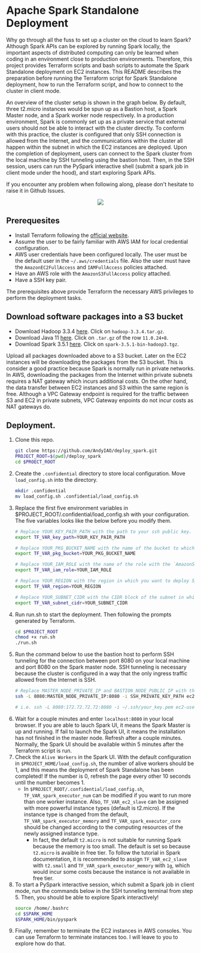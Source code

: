 # Apache Spark Standalone Deployment

Why go through all the fuss to set up a cluster on the cloud to learn Spark? Although Spark APIs can be explored by running Spark locally, the important aspects of distributed computing can only be learned when coding in an environment close to production environments. Therefore, this project provides Terraform scripts and bash scripts to automate the Spark Standalone deployment on EC2 instances. This README describes the preparation before running the Terraform script for Spark Standalone deployment, how to run the Terraform script, and how to connect to the cluster in client mode.

An overview of the cluster setup is shown in the graph below. By default, three t2.micro instances would be spun up as a Bastion host, a Spark Master node, and a Spark worker node respectively. In a production environment, Spark is commonly set up as a private service that external users should not be able to interact with the cluster directly. To conform with this practice, the cluster is configured that only SSH connection is allowed from the Internet, and the communications within the cluster all happen within the subnet in which the EC2 instances are deployed. Upon the completion of deployment, users can connect to the Spark cluster from the local machine by SSH tunneling using the bastion host. Then, in the SSH session, users can run the PySpark interactive shell (submit a spark job in client mode under the hood), and start exploring Spark APIs.

If you encounter any problem when following along, please don't hesitate to raise it in Github Issues.

<p align="center">
  <img src="https://github.com/user-attachments/assets/e5dece3d-0ef1-43df-945a-69265da8f5ef" />
</p>

## Prerequesites
- Install Terraform following the [official website](https://developer.hashicorp.com/terraform/install).
- Assume the user to be fairly familiar with AWS IAM for local credential configuration.
- AWS user credentials have been configured locally. The user must be the default user in the `~/.aws/credentials` file. Also the user must have the `AmazonEC2FullAccess` and `IAMFullAccess` policies attached.
- Have an AWS role with the `AmazonS3FullAccess` policy attached.
- Have a SSH key pair.

The prerequisites above provide Terraform the necessary AWS privileges to perform the deployment tasks.

## Download software packages into a S3 bucket

- Download Hadoop 3.3.4 [here](https://archive.apache.org/dist/hadoop/common/hadoop-3.3.4/). Click on `hadoop-3.3.4.tar.gz`.
- Download Java 11 [here](https://www.openlogic.com/openjdk-downloads?field_java_parent_version_target_id=406&field_operating_system_target_id=426&field_architecture_target_id=391&field_java_package_target_id=All). Click on `.tar.gz` of the row `11.0.24+8`.
- Download Spark 3.5.1 [here](https://archive.apache.org/dist/spark/spark-3.5.1/). Click on `spark-3.5.1-bin-hadoop3.tgz`.

Upload all packages downloaded above to a S3 bucket. Later on the EC2 instances will be downloading the packages from the S3 bucket. This is consider a good practice because Spark is normally run in private networks. In AWS, downloading the packages from the Internet within private subnets requires a NAT gateway which incurs additional costs. On the other hand, the data transfer between EC2 instances and S3 within the same region is free. Although a VPC Gateway endpoint is required for the traffic between S3 and EC2 in private subnets, VPC Gateway enpoints do not incur costs as NAT gateways do.

## Deployment.
1. Clone this repo.
   ```bash
   git clone https://github.com/AndyIAO/deploy_spark.git
   PROJECT_ROOT=$(pwd)/deploy_spark
   cd $PROECT_ROOT
2. Create the `.confidential` directory to store local configuration. Move `load_config.sh` into the directory.
   ```bash
   mkdir .confidential
   mv load_config.sh .confidential/load_config.sh
3. Replace the first five environment variables in $PROJECT_ROOT/.confidential/load_config.sh with your configuration. The five variables looks like the below before you modify them.
   ```bash
   # Replace YOUR_KEY_PAIR_PATH with the path to your ssh public key.
   export TF_VAR_key_path=YOUR_KEY_PAIR_PATH

   # Replace YOUR_PKG_BUCKET_NAME with the name of the bucket to which the downloaded packages are uploaded.
   export TF_VAR_pkg_bucket=YOUR_PKG_BUCKET_NAME

   # Replace YOUR_IAM_ROLE with the name of the role with the `AmazonS3FullAccess` policy attached.
   export TF_VAR_iam_role=YOUR_IAM_ROLE

   # Replace YOUR_REGION with the region in which you want to deploy Spark (i.e. us-east-1).
   export TF_VAR_region=YOUR_REGION

   # Replace YOUR_SUBNET_CIDR with the CIDR block of the subnet in which you want to deploy Spark. (i.e. 172.41.41.0/20).
   export TF_VAR_subnet_cidr=YOUR_SUBNET_CIDR
4. Run run.sh to start the deployment. Then following the prompts generated by Terraform.
   ```bash
   cd $PROJECT_ROOT
   chmod +x run.sh
   ./run.sh
5. Run the command below to use the bastion host to perform SSH tunneling for the connection between port 8080 on your local machine and port 8080 on the Spark master node. SSH tunneling is necessary because the cluster is configured in a way that the only ingress traffic allowed from the Internet is SSH.
   ```bash
   # Replace MASTER_NODE_PRIVATE_IP and BASTION_NODE_PUBLIC_IP with the IPs available in the AWS Console.
   ssh -L 8080:MASTER_NODE_PRIVATE_IP:8080 -i SSH_PRIVATE_KEY_PATH ec2-user@BASTION_NODE_PUBLIC_IP

   # i.e. ssh -L 8080:172.72.72.72:8080 -i ~/.ssh/your_key.pem ec2-user@52.52.52.52
6. Wait for a couple minutes and enter `localhost:8080` in your local browser. If you are able to lauch Spark UI, it means the Spark Master is up and running. If fail to launch the Spark UI, it means the installation has not finished in the master node. Refresh after a couple minutes. Normally, the Spark UI should be available within 5 minutes after the Terraform script is run.
7. Check the `Alive Workers` in the Spark UI. With the default configuration in `$PROJECT_HOME/load_config.sh`, the number of alive workers should be 1, and this means the deployment of Spark Standalone has been completed! If the number is 0, refresh the page every other 10 seconds until the number becomes 1.
   - In `$PROJECT_ROOT/.confidential/load_config.sh`, `TF_VAR_spark_executor_num` can be modified if you want to run more than one worker instance. Also, `TF_VAR_ec2_slave` can be assigned with more powerful instance types (default is t2.micro). If the instance type is changed from the default, `TF_VAR_spark_executor_memory` and `TF_VAR_spark_executor_core` should be changed according to the computing resources of the newly assigned instance type.
      - In fact, the default `t2.micro` is not suitable for running Spark because the memory is too small. The default is set so because `t2.micro` is avaible in free tier. To follow the tutorial in Spark documentation, it is recommended to assign `TF_VAR_ec2_slave` with `t2.small` and `TF_VAR_spark_executor_memory` with `1g`, which would incur some costs because the instance is not available in free tier.
8. To start a PySpark interactive session, which submit a Spark job in client mode, run the commands below in the SSH tunneling terminal from step 5. Then, you should be able to explore Spark interactively!
   ```bash
   source /home/.bashrc
   cd $SPARK_HOME
   $SPARK_HOME/bin/pyspark
9. Finally, remember to terminate the EC2 instances in AWS consoles. You can use Terraform to terminate instances too. I will leave to you to explore how do that.
